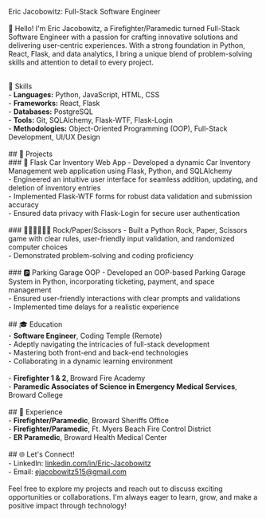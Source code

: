 Eric Jacobowitz: Full-Stack Software Engineer
<br><br>
👋 Hello! I'm Eric Jacobowitz, a Firefighter/Paramedic turned Full-Stack Software Engineer with a passion for crafting innovative solutions and delivering user-centric experiences. With a strong foundation in Python, React, Flask, and data analytics, I bring a unique blend of problem-solving skills and attention to detail to every project.
<br><br>

🚀 Skills
<br> - **Languages:** Python, JavaScript, HTML, CSS<br> - **Frameworks:** React, Flask<br> - **Databases:** PostgreSQL<br> - **Tools:** Git, SQLAlchemy, Flask-WTF, Flask-Login<br> - **Methodologies:** Object-Oriented Programming (OOP), Full-Stack Development, UI/UX Design <br><br> ## 📂 Projects <br> ### 🚗 Flask Car Inventory Web App - Developed a dynamic Car Inventory Management web application using Flask, Python, and SQLAlchemy<br> - Engineered an intuitive user interface for seamless addition, updating, and deletion of inventory entries<br> - Implemented Flask-WTF forms for robust data validation and submission accuracy<br> - Ensured data privacy with Flask-Login for secure user authentication <br><br> ### ✊🏻✋🏻✌🏻 Rock/Paper/Scissors - Built a Python Rock, Paper, Scissors game with clear rules, user-friendly input validation, and randomized computer choices<br> - Demonstrated problem-solving and coding proficiency <br><br> ### 🅿️ Parking Garage OOP - Developed an OOP-based Parking Garage System in Python, incorporating ticketing, payment, and space management<br> - Ensured user-friendly interactions with clear prompts and validations<br> - Implemented time delays for a realistic experience <br><br> ## 🎓 Education <br> - **Software Engineer**, Coding Temple (Remote)<br> - Adeptly navigating the intricacies of full-stack development<br> - Mastering both front-end and back-end technologies<br> - Collaborating in a dynamic learning environment <br><br> - **Firefighter 1 & 2**, Broward Fire Academy<br> - **Paramedic Associates of Science in Emergency Medical Services**, Broward College <br><br> ## 💼 Experience <br> - **Firefighter/Paramedic**, Broward Sheriffs Office<br> - **Firefighter/Paramedic**, Ft. Myers Beach Fire Control District<br> - **ER Paramedic**, Broward Health Medical Center <br><br> ## 🌐 Let's Connect! <br> - LinkedIn: [linkedin.com/in/Eric-Jacobowitz](www.linkedin.com/in/eric-jacobowitz)<br> - Email: [ejacobowitz515@gmail.com](mailto:ejacobowitz515@gmail.com) <br><br> Feel free to explore my projects and reach out to discuss exciting opportunities or collaborations. I'm always eager to learn, grow, and make a positive impact through technology!
